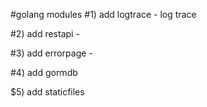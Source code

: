 #golang modules
#1) add logtrace - log trace

#2) add restapi -

#3) add errorpage -

#4) add gormdb

$5) add staticfiles
